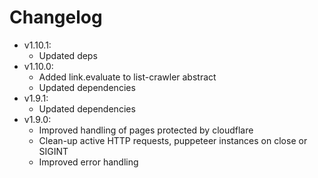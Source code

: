 # Changelog

* v1.10.1:
  * Updated deps
* v1.10.0:
  * Added link.evaluate to list-crawler abstract
  * Updated dependencies
* v1.9.1:
  * Updated dependencies
* v1.9.0:
  * Improved handling of pages protected by cloudflare
  * Clean-up active HTTP requests, puppeteer instances on close or SIGINT
  * Improved error handling
